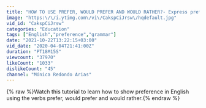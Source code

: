 ```yaml
---
title: "HOW TO USE PREFER, WOULD PREFER AND WOULD RATHER?- Express preference in English"
image: "https:\/\/i.ytimg.com\/vi\/CakspCiJrsw\/hqdefault.jpg"
vid_id: "CakspCiJrsw"
categories: "Education"
tags: ["English","preference","grammar"]
date: "2021-10-22T13:22:15+03:00"
vid_date: "2020-04-04T21:41:00Z"
duration: "PT18M15S"
viewcount: "37970"
likeCount: "1033"
dislikeCount: "45"
channel: "Mónica Redondo Arias"
---
```

{% raw %}Watch this tutorial to learn how to show preference in English using the verbs prefer, would prefer and would rather.{% endraw %}
